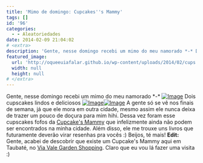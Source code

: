 ```yaml
---
title: 'Mimo de domingo: Cupcakes''s Mammy'
tags: []
id: '96'
categories:
  - - Aleatoriedades
date: 2014-02-09 21:04:02
# <extra>
description: 'Gente, nesse domingo recebi um mimo do meu namorado *-* Dois cupscakes lindos e deliciosos A gente só se vê nos finais de semana, já que ele mora em outra cidade, mesmo assim ele nunca deixa de trazer um pouco de doçura para mim hihi. Dessa vez foram esse cupscakes fofos da Cupcake&#8217;s Mammy que infelizmente ainda não podem ser encontrados na minha cidade. Além disso, ele me trouxe uns livros que futuramente deverão virar resenhas pra vocês 🙂 Beijos, té mais! Edit: Gente, acabei de descobrir que existe um Cupcake&#8217;s Mammy aqui em Taubaté, no Via Vale Garden Shopping. Claro que eu vou lá fazer uma visita 🙂'
featured_image: 
  url: 'http://oqueeuiafalar.github.io/wp-content/uploads/2014/02/cups.jpg?w=525'
  width: null
  height: null
# </extra>
---
```


Gente, nesse domingo recebi um mimo do meu namorado \*-\* [![Image](http://162.243.62.160/wp-content/uploads/2014/02/cups.jpg?w=525)](http://162.243.62.160/wp-content/uploads/2014/02/cups.jpg) Dois cupscakes lindos e deliciosos [![Image](http://162.243.62.160/wp-content/uploads/2014/02/cups-2.jpg?w=630)](http://162.243.62.160/wp-content/uploads/2014/02/cups-2.jpg)[![Image](http://162.243.62.160/wp-content/uploads/2014/02/cups-3.jpg?w=630)](http://162.243.62.160/wp-content/uploads/2014/02/cups-3.jpg) A gente só se vê nos finais de semana, já que ele mora em outra cidade, mesmo assim ele nunca deixa de trazer um pouco de doçura para mim hihi. Dessa vez foram esse cupscakes fofos da [Cupcake's Mammy](http://www.cupcakesmammy.com.br/ "Cupcake's Mammy") que infelizmente ainda não podem ser encontrados na minha cidade. Além disso, ele me trouxe uns livros que futuramente deverão virar resenhas pra vocês :) Beijos, té mais! **Edit:** Gente, acabei de descobrir que existe um Cupcake's Mammy aqui em Taubaté, no [Via Vale Garden Shopping](http://www.viavalegardenshopping.com.br/ "Via Vale Garden Shopping"). Claro que eu vou lá fazer uma visita :)
